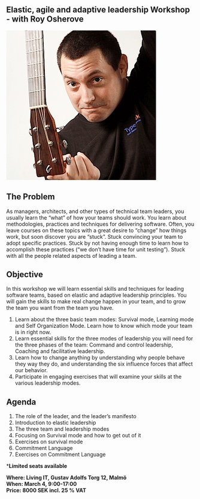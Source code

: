 ## Elastic, agile and adaptive leadership Workshop - with Roy Osherove

<img src="/images/speakers/roy-osherove.jpg" class="" height="400" width="400" alt="" loading="lazy">

## The Problem
As managers, architects, and other types of technical team leaders, you usually learn the “what” of how your teams should work. You learn about methodologies, practices and techniques for delivering software. 
Often,  you leave courses on these topics with a great desire to “change” how things work, but soon discover you are “stuck”. Stuck convincing your team to adopt specific practices. Stuck by not having enough time to learn how to accomplish these practices (“we don’t have time for unit testing”). Stuck with all the people related aspects of leading a team.

## Objective
In this workshop we will learn essential skills and techniques for leading software teams, based on elastic and adaptive leadership principles. You will gain the skills to make real change happen in your team, and to grow the team you want from the team you have.

1. Learn about the three basic team modes: Survival mode, Learning mode and Self Organization Mode. Learn how to know which mode your team is in right now.
2. Learn essential skills for the three modes of leadership you will need for the three phases of the team: Command and control leadership, Coaching and facilitative leadership.
3. Learn how to change anything by understanding why people behave they way they do, and understanding the six influence forces that affect our behavior.
4. Participate in engaging exercises that will examine your skills at the various leadership modes.

## Agenda
1. The role of the leader, and the leader’s manifesto
2. Introduction to elastic leadership
3. The three team and leadership modes
4. Focusing on Survival mode and how to get out of it
5. Exercises on survival mode
6. Commitment Language
7. Exercises on Commitment Language

***Limited seats available**

**Where: Living IT, Gustav Adolfs Torg 12, Malmö**  
**When: March 4, 9:00-17:00**  
**Price: 8000 SEK incl. 25 % VAT**  